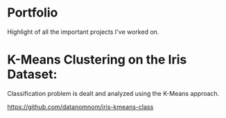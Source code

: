 # Portfolio
Highlight of all the important projects I've worked on.

# K-Means Clustering on the Iris Dataset:
Classification problem is dealt and analyzed using the K-Means approach.

https://github.com/datanomnom/iris-kmeans-class
